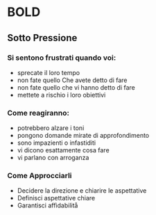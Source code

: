 # **B**OLD

## Sotto Pressione

### Si sentono frustrati quando voi:

- sprecate il loro tempo
- non fate quello Che avete detto di fare
- non fate quello che vi hanno detto di fare
- mettete a rischio i loro obiettivi

### Come reagiranno:

- potrebbero alzare i toni
- pongono domande mirate di approfondimento
- sono impazienti o infastiditi
- vi dicono esattamente cosa fare
- vi parlano con arroganza

### Come Approcciarli

- Decidere la direzione e chiarire le aspettative
- Definisci aspettative chiare
- Garantisci affidabilitå
